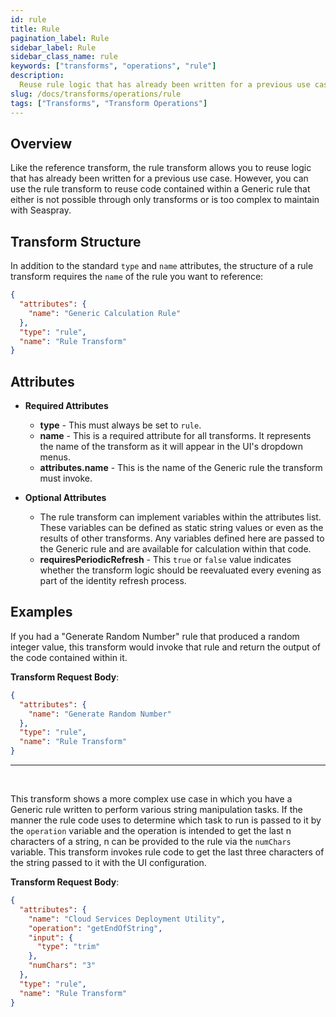 ```yaml
---
id: rule
title: Rule
pagination_label: Rule
sidebar_label: Rule
sidebar_class_name: rule
keywords: ["transforms", "operations", "rule"]
description:
  Reuse rule logic that has already been written for a previous use case.
slug: /docs/transforms/operations/rule
tags: ["Transforms", "Transform Operations"]
---
```


## Overview

Like the reference transform, the rule transform allows you to reuse logic that
has already been written for a previous use case. However, you can use the rule
transform to reuse code contained within a Generic rule that either is not
possible through only transforms or is too complex to maintain with Seaspray.

## Transform Structure

In addition to the standard `type` and `name` attributes, the structure of a
rule transform requires the `name` of the rule you want to reference:

```json
{
  "attributes": {
    "name": "Generic Calculation Rule"
  },
  "type": "rule",
  "name": "Rule Transform"
}
```

## Attributes

- **Required Attributes**

  - **type** - This must always be set to `rule`.
  - **name** - This is a required attribute for all transforms. It represents
    the name of the transform as it will appear in the UI's dropdown menus.
  - **attributes.name** - This is the name of the Generic rule the transform
    must invoke.

- **Optional Attributes**
  - The rule transform can implement variables within the attributes list. These
    variables can be defined as static string values or even as the results of
    other transforms. Any variables defined here are passed to the Generic rule
    and are available for calculation within that code.
  - **requiresPeriodicRefresh** - This `true` or `false` value indicates whether
    the transform logic should be reevaluated every evening as part of the
    identity refresh process.

## Examples

If you had a "Generate Random Number" rule that produced a random integer value,
this transform would invoke that rule and return the output of the code
contained within it.

**Transform Request Body**:

```json
{
  "attributes": {
    "name": "Generate Random Number"
  },
  "type": "rule",
  "name": "Rule Transform"
}
```

---

<p>&nbsp;</p>

This transform shows a more complex use case in which you have a Generic rule
written to perform various string manipulation tasks. If the manner the rule
code uses to determine which task to run is passed to it by the `operation`
variable and the operation is intended to get the last n characters of a string,
n can be provided to the rule via the `numChars` variable. This transform
invokes rule code to get the last three characters of the string passed to it
with the UI configuration.

**Transform Request Body**:

```json
{
  "attributes": {
    "name": "Cloud Services Deployment Utility",
    "operation": "getEndOfString",
    "input": {
      "type": "trim"
    },
    "numChars": "3"
  },
  "type": "rule",
  "name": "Rule Transform"
}
```
